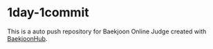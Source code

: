 # 1day-1commit
This is a auto push repository for Baekjoon Online Judge created with [BaekjoonHub](https://github.com/BaekjoonHub/BaekjoonHub).
